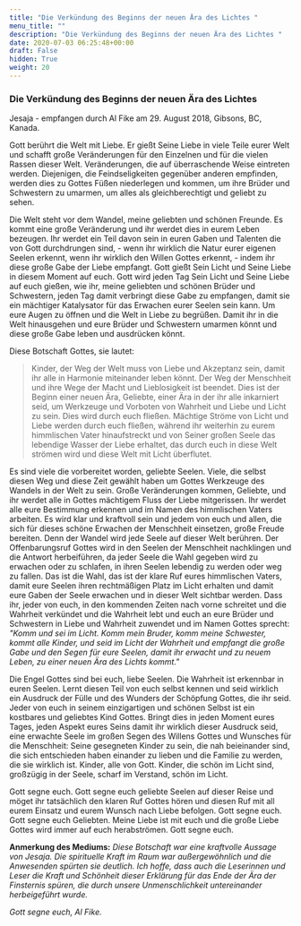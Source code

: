 ```yaml
---
title: "Die Verkündung des Beginns der neuen Ära des Lichtes "
menu_title: ""
description: "Die Verkündung des Beginns der neuen Ära des Lichtes "
date: 2020-07-03 06:25:48+00:00
draft: False
hidden: True
weight: 20
---
```

### Die Verkündung des Beginns der neuen Ära des Lichtes  

Jesaja - empfangen durch Al Fike am 29. August 2018, Gibsons, BC, Kanada.

Gott berührt die Welt mit Liebe. Er gießt Seine Liebe in viele Teile eurer Welt und schafft große Veränderungen für den Einzelnen und für die vielen Rassen dieser Welt. Veränderungen, die auf überraschende Weise eintreten werden. Diejenigen, die Feindseligkeiten gegenüber anderen empfinden, werden dies zu Gottes Füßen niederlegen und kommen, um ihre Brüder und Schwestern zu umarmen, um alles als gleichberechtigt und geliebt zu sehen.

Die Welt steht vor dem Wandel, meine geliebten und schönen Freunde. Es kommt eine große Veränderung und ihr werdet dies in eurem Leben bezeugen. Ihr werdet ein Teil davon sein in euren Gaben und Talenten die von Gott durchdrungen sind, - wenn ihr wirklich die Natur eurer eigenen Seelen erkennt, wenn ihr wirklich den Willen Gottes erkennt, - indem ihr diese große Gabe der Liebe empfangt. Gott gießt Sein Licht und Seine Liebe in diesem Moment auf euch. Gott wird jeden Tag Sein Licht und Seine Liebe auf euch gießen, wie ihr, meine geliebten und schönen Brüder und Schwestern, jeden Tag damit verbringt diese Gabe zu empfangen, damit sie ein mächtiger Katalysator für das Erwachen eurer Seelen sein kann. Um eure Augen zu öffnen und die Welt in Liebe zu begrüßen. Damit ihr in die Welt hinausgehen und eure Brüder und Schwestern umarmen könnt und diese große Gabe leben und ausdrücken könnt.  

Diese Botschaft Gottes, sie lautet:

> Kinder, der Weg der Welt muss von Liebe und Akzeptanz sein, damit ihr alle in Harmonie miteinander leben könnt. Der Weg der Menschheit und ihre Wege der Macht und Lieblosigkeit ist beendet. Dies ist der Beginn einer neuen Ära, Geliebte, einer Ära in der ihr alle inkarniert seid, um Werkzeuge und Vorboten von Wahrheit und Liebe und Licht zu sein. Dies wird durch euch fließen. Mächtige Ströme von Licht und Liebe werden durch euch fließen, während ihr weiterhin zu eurem himmlischen Vater hinaufstreckt und von Seiner großen Seele das lebendige Wasser der Liebe erhaltet, das durch euch in diese Welt strömen wird und diese Welt mit Licht überflutet.  

Es sind viele die vorbereitet worden, geliebte Seelen. Viele, die selbst diesen Weg und diese Zeit gewählt haben um Gottes Werkzeuge des Wandels in der Welt zu sein. Große Veränderungen kommen, Geliebte, und ihr werdet alle in Gottes mächtigem Fluss der Liebe mitgerissen. Ihr werdet alle eure Bestimmung erkennen und im Namen des himmlischen Vaters arbeiten. Es wird klar und kraftvoll sein und jedem von euch und allen, die sich für dieses schöne Erwachen der Menschheit einsetzen, große Freude bereiten. Denn der Wandel wird jede Seele auf dieser Welt berühren. Der Offenbarungsruf Gottes wird in den Seelen der Menschheit nachklingen und die Antwort herbeiführen, da jeder Seele die Wahl gegeben wird zu erwachen oder zu schlafen, in ihren Seelen lebendig zu werden oder weg zu fallen. Das ist die Wahl, das ist der klare Ruf eures himmlischen Vaters, damit eure Seelen ihren rechtmäßigen Platz im Licht erhalten und damit eure Gaben der Seele erwachen und in dieser Welt sichtbar werden. Dass ihr, jeder von euch, in den kommenden Zeiten nach vorne schreitet und die Wahrheit verkündet und die Wahrheit lebt und euch an eure Brüder und Schwestern in Liebe und Wahrheit zuwendet und im Namen Gottes sprecht: *"Komm und sei im Licht. Komm mein Bruder, komm meine Schwester, kommt alle Kinder, und seid im Licht der Wahrheit und empfangt die große Gabe und den Segen für eure Seelen, damit ihr erwacht und zu neuem Leben, zu einer neuen Ära des Lichts kommt."*

Die Engel Gottes sind bei euch, liebe Seelen. Die Wahrheit ist erkennbar in euren Seelen. Lernt diesen Teil von euch selbst kennen und seid wirklich ein Ausdruck der Fülle und des Wunders der Schöpfung Gottes, die ihr seid. Jeder von euch in seinem einzigartigen und schönen Selbst ist ein kostbares und geliebtes Kind Gottes. Bringt dies in jeden Moment eures Tages, jeden Aspekt eures Seins damit ihr wirklich dieser Ausdruck seid, eine erwachte Seele im großen Segen des Willens Gottes und Wunsches für die Menschheit: Seine gesegneten Kinder zu sein, die nah beieinander sind, die sich entschieden haben einander zu lieben und die Familie zu werden, die sie wirklich ist.  Kinder, alle von Gott. Kinder, die schön im Licht sind, großzügig in der Seele, scharf im Verstand, schön im Licht.  

Gott segne euch. Gott segne euch geliebte Seelen auf dieser Reise und möget ihr tatsächlich den klaren Ruf Gottes hören und diesen Ruf mit all eurem Einsatz und eurem Wunsch nach Liebe befolgen. Gott segne euch. Gott segne euch Geliebten. Meine Liebe ist mit euch und die große Liebe Gottes wird immer auf euch herabströmen. Gott segne euch.  

**Anmerkung des Mediums:** *Diese Botschaft war eine kraftvolle Aussage von Jesaja. Die spirituelle Kraft im Raum war außergewöhnlich und die Anwesenden spürten sie deutlich. Ich hoffe, dass auch die Leserinnen und Leser die Kraft und Schönheit dieser Erklärung für das Ende der Ära der Finsternis spüren, die durch unsere Unmenschlichkeit untereinander herbeigeführt wurde.*

*Gott segne euch, Al Fike.*
